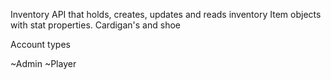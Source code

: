 Inventory API that holds, creates, updates and reads inventory Item objects with stat properties.  Cardigan's and shoe

 Account types

 ~Admin
 ~Player

